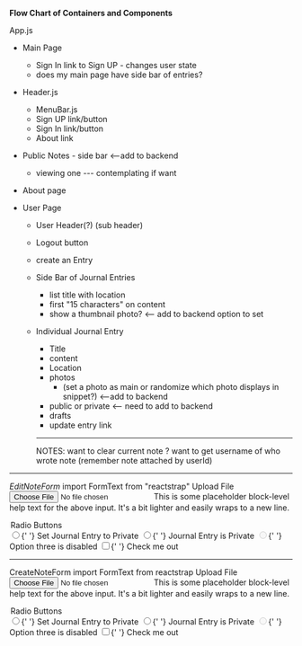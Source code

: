 **Flow Chart of Containers and Components**

App.js
- Main Page
  - Sign In link to Sign UP - changes user state
  - does my main page have side bar of entries?
- Header.js
  - MenuBar.js
  - Sign UP link/button
  - Sign In link/button
  - About link
- Public Notes - side bar  <--add to backend
  - viewing one --- contemplating if want
- About page

- User Page
  - User Header(?) (sub header)
  - Logout button
  - create an Entry
  - Side Bar of Journal Entries
    - list title with location
    - first "15 characters" on content
    - show a thumbnail photo? <-- add to backend option to set
  - Individual Journal Entry
    - Title
    - content
    - Location
    - photos
      - (set a photo as main or randomize which photo displays in snippet?) <--add to backend
    - public or private <-- need to add to backend
    - drafts
    - update entry link

    ---
    NOTES:
    want to clear current note ?
    want to get username of who wrote note (remember note attached by userId)

---
*EditNoteForm*
import FormText from "reactstrap"
<FormGroup>
  <Label for="exampleFile">Upload File</Label>
  <Input type="file" name="file" id="exampleFile" />
  <FormText color="muted">
    This is some placeholder block-level help text for the above input.
    It's a bit lighter and easily wraps to a new line.
  </FormText>
</FormGroup>
<FormGroup tag="fieldset">
  <legend>Radio Buttons</legend>
  <FormGroup check>
    <Label check>
      <Input type="radio" name="radio1" />{' '}
      Set Journal Entry to Private
    </Label>
  </FormGroup>
  <FormGroup check>
    <Label check>
      <Input type="radio" name="radio1" />{' '}
      Journal Entry is Private
    </Label>
  </FormGroup>
  <FormGroup check disabled>
    <Label check>
      <Input type="radio" name="radio1" disabled />{' '}
      Option three is disabled
    </Label>
  </FormGroup>
</FormGroup>
<FormGroup check>
  <Label check>
    <Input type="checkbox" />{' '}
    Check me out
  </Label>
</FormGroup>

---
CreateNoteForm
import FormText from reactstrap
 <FormGroup>
  <Label for="exampleFile">Upload File</Label>
  <Input type="file" name="file" id="exampleFile" />
  <FormText color="muted">
    This is some placeholder block-level help text for the above input.
    It's a bit lighter and easily wraps to a new line.
  </FormText>
</FormGroup>
<FormGroup tag="fieldset">
  <legend>Radio Buttons</legend>
  <FormGroup check>
    <Label check>
      <Input type="radio" name="radio1" />{' '}
      Set Journal Entry to Private
    </Label>
  </FormGroup>
  <FormGroup check>
    <Label check>
      <Input type="radio" name="radio1" />{' '}
      Journal Entry is Private
    </Label>
  </FormGroup>
  <FormGroup check disabled>
    <Label check>
      <Input type="radio" name="radio1" disabled />{' '}
      Option three is disabled
    </Label>
  </FormGroup>
</FormGroup>
<FormGroup check>
  <Label check>
    <Input type="checkbox" />{' '}
    Check me out
  </Label>
</FormGroup>
